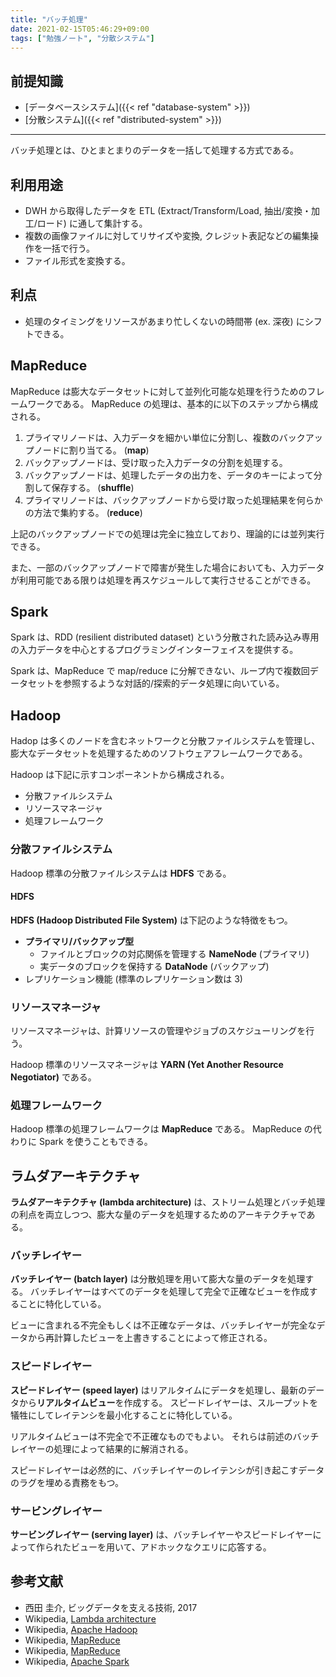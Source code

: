 ```yaml
---
title: "バッチ処理"
date: 2021-02-15T05:46:29+09:00
tags: ["勉強ノート", "分散システム"]
---
```


## 前提知識

- [データベースシステム]({{< ref "database-system" >}})
- [分散システム]({{< ref "distributed-system" >}})

---

バッチ処理とは、ひとまとまりのデータを一括して処理する方式である。

## 利用用途

- DWH から取得したデータを ETL (Extract/Transform/Load, 抽出/変換・加工/ロード) に通して集計する。
- 複数の画像ファイルに対してリサイズや変換, クレジット表記などの編集操作を一括で行う。
- ファイル形式を変換する。

## 利点

- 処理のタイミングをリソースがあまり忙しくないの時間帯 (ex. 深夜) にシフトできる。

## MapReduce

MapReduce は膨大なデータセットに対して並列化可能な処理を行うためのフレームワークである。
MapReduce の処理は、基本的に以下のステップから構成される。

1. プライマリノードは、入力データを細かい単位に分割し、複数のバックアップノードに割り当てる。 (**map**)
2. バックアップノードは、受け取った入力データの分割を処理する。
3. バックアップノードは、処理したデータの出力を、データのキーによって分割して保存する。 (**shuffle**)
4. プライマリノードは、バックアップノードから受け取った処理結果を何らかの方法で集約する。 (**reduce**)

上記のバックアップノードでの処理は完全に独立しており、理論的には並列実行できる。

また、一部のバックアップノードで障害が発生した場合においても、入力データが利用可能である限りは処理を再スケジュールして実行させることができる。

<!-- TODO MapReduce の擬似コード -->
<!-- TODO MapReduce のパフォーマンス -->

## Spark

Spark は、RDD (resilient distributed dataset) という分散された読み込み専用の入力データを中心とするプログラミングインターフェイスを提供する。

Spark は、MapReduce で map/reduce に分解できない、ループ内で複数回データセットを参照するような対話的/探索的データ処理に向いている。

## Hadoop

Hadop は多くのノードを含むネットワークと分散ファイルシステムを管理し、膨大なデータセットを処理するためのソフトウェアフレームワークである。

Hadoop は下記に示すコンポーネントから構成される。

- 分散ファイルシステム
- リソースマネージャ
- 処理フレームワーク

### 分散ファイルシステム

Hadoop 標準の分散ファイルシステムは **HDFS** である。

#### HDFS

**HDFS (Hadoop Distributed File System)** は下記のような特徴をもつ。

- **プライマリ/バックアップ型**
  - ファイルとブロックの対応関係を管理する **NameNode** (プライマリ)
  - 実データのブロックを保持する **DataNode** (バックアップ)
- レプリケーション機能 (標準のレプリケーション数は 3)

### リソースマネージャ

リソースマネージャは、計算リソースの管理やジョブのスケジューリングを行う。

Hadoop 標準のリソースマネージャは **YARN (Yet Another Resource Negotiator)** である。

### 処理フレームワーク

Hadoop 標準の処理フレームワークは **MapReduce** である。
MapReduce の代わりに Spark を使うこともできる。

## ラムダアーキテクチャ

**ラムダアーキテクチャ (lambda architecture)** は、ストリーム処理とバッチ処理の利点を両立しつつ、膨大な量のデータを処理するためのアーキテクチャである。

<!-- TODO ラムダアーキテクチャのダイアグラムを載せる -->

### バッチレイヤー

**バッチレイヤー (batch layer)** は分散処理を用いて膨大な量のデータを処理する。
バッチレイヤーはすべてのデータを処理して完全で正確なビューを作成することに特化している。

ビューに含まれる不完全もしくは不正確なデータは、バッチレイヤーが完全なデータから再計算したビューを上書きすることによって修正される。

### スピードレイヤー

**スピードレイヤー (speed layer)** はリアルタイムにデータを処理し、最新のデータから**リアルタイムビュー**を作成する。
スピードレイヤーは、スループットを犠牲にしてレイテンシを最小化することに特化している。

リアルタイムビューは不完全で不正確なものでもよい。
それらは前述のバッチレイヤーの処理によって結果的に解消される。

スピードレイヤーは必然的に、バッチレイヤーのレイテンシが引き起こすデータのラグを埋める責務をもつ。

### サービングレイヤー

**サービングレイヤー (serving layer)** は、バッチレイヤーやスピードレイヤーによって作られたビューを用いて、アドホックなクエリに応答する。

## 参考文献

- 西田 圭介, ビッグデータを支える技術, 2017
- Wikipedia, [Lambda architecture](https://en.wikipedia.org/wiki/Lambda_architecture)
- Wikipedia, [Apache Hadoop](https://ja.wikipedia.org/wiki/Apache_Hadoop)
- Wikipedia, [MapReduce](https://ja.wikipedia.org/wiki/MapReduce)
- Wikipedia, [MapReduce](https://en.wikipedia.org/wiki/MapReduce)
- Wikipedia, [Apache Spark](https://en.wikipedia.org/wiki/Apache_Spark)
